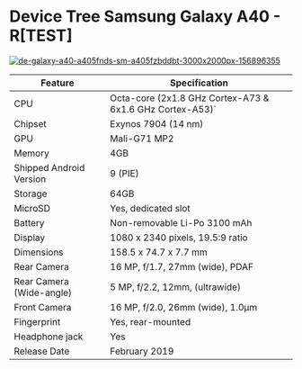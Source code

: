 # Device Tree Samsung Galaxy A40 - R[TEST]

<a href="https://ibb.co/XDpCm8d"><img src="https://i.ibb.co/G9k5gT1/de-galaxy-a40-a405fnds-sm-a405fzbddbt-3000x2000px-156896355.webp" alt="de-galaxy-a40-a405fnds-sm-a405fzbddbt-3000x2000px-156896355" border="0"></a>

| Feature     | Specification |
| ---      | ---       |
| CPU | Octa-core (2x1.8 GHz Cortex-A73 & 6x1.6 GHz Cortex-A53)`         |
| Chipset     | Exynos 7904 (14 nm)        |
| GPU | Mali-G71 MP2         |
| Memory     | 4GB        |
| Shipped Android Version | 9 (PIE)         |
| Storage     | 64GB        |
| MicroSD | Yes, dedicated slot         |
| Battery     | Non-removable Li-Po 3100 mAh        |
| Display | 1080 x 2340 pixels, 19.5:9 ratio         |
| Dimensions     | 158.5 x 74.7 x 7.7 mm        |
| Rear Camera     | 16 MP, f/1.7, 27mm (wide), PDAF        |
| Rear Camera (Wide-angle)     | 	5 MP, f/2.2, 12mm, (ultrawide)        |
| Front Camera     | 	16 MP, f/2.0, 26mm (wide), 1.0µm        |
| Fingerprint    | 	Yes, rear-mounted       |
| Headphone jack     | 	Yes        |
| Release Date     | 	February 2019        |
